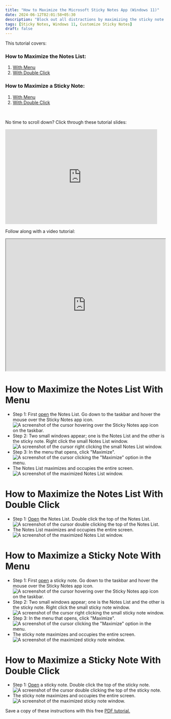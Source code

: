```yaml
---
title: "How to Maximize the Microsoft Sticky Notes App (Windows 11)"
date: 2024-06-12T02:01:58+05:30
description: "Block out all distractions by maximizing the sticky note or the Notes List. This handy tutorial covers two helpful ways to maximize the Sticky Notes app."
tags: [Sticky Notes, Windows 11, Customize Sticky Notes]
draft: false
---
```

This tutorial covers:

### How to Maximize the Notes List:
1. [With Menu](#1)
2. [With Double Click](#2)

### How to Maximize a Sticky Note:
1. [With Menu](#3)
2. [With Double Click](#4)

<br />
<p>No time to scroll down? Click through these tutorial slides:</p>
<iframe src="https://docs.google.com/presentation/d/e/2PACX-1vQ5V4SpdMZBiXlDSBsevfu_12GRQ-lJpWwtgzJfGTjhgptXIoaVqe5lnqoUALC-wP1XOM3qoAgr36gT/embed?start=false&loop=false&delayms=3000" frameborder="0" width="480" height="299" allowfullscreen="true" mozallowfullscreen="true" webkitallowfullscreen="true"></iframe>

<br />

Follow along with a video tutorial:
<iframe class="BLOG_video_class" allowfullscreen="" youtube-src-id="JmUpkc9d_Ig" width="100%" height="416" src="https://www.youtube.com/embed/JmUpkc9d_Ig"></iframe>

<h1 id="1">How to Maximize the Notes List With Menu</h1>

* Step 1: First [open](https://qhtutorials.github.io/posts/how-to-open-notes-list/) the Notes List. Go down to the taskbar and hover the mouse over the Sticky Notes app icon. <div class="stepimage">![A screenshot of the cursor hovering over the Sticky Notes app icon on the taskbar.](bloghoveroverappiconedit.png "Hover over the app icon")</div>
* Step 2: Two small windows appear; one is the Notes List and the other is the sticky note. Right click the small Notes List window. <div class="stepimage">![A screenshot of the cursor right clicking the small Notes List window.](blogrightclicknoteslist.png "Right click the small Notes List window")</div>
*  Step 3: In the menu that opens, click "Maximize". <div class="stepimage">![A screenshot of the cursor clicking the "Maximize" option in the menu.](blognoteslistmaxedit.png "Click 'Maximize' ")</div>
* The Notes List maximizes and occupies the entire screen. <div class="stepimage">![A screenshot of the maximized Notes List window.](blogmaxednoteslist.png "The maximized Notes List window")</div>

<h1 id="2">How to Maximize the Notes List With Double Click</h1>

* Step 1: [Open](https://qhtutorials.github.io/posts/how-to-open-notes-list/) the Notes List. Double click the top of the Notes List. <div class="stepimage">![A screenshot of the cursor double clicking the top of the Notes List.](blogdblclickmaxnoteslist.png "Double click the top of the Notes List")</div>
* The Notes List maximizes and occupies the entire screen. <div class="stepimage">![A screenshot of the maximized Notes List window.](blogmaxednoteslist.png "The maximized Notes List window")</div>

<h1 id="3">How to Maximize a Sticky Note With Menu</h1>

* Step 1: First [open](https://qhtutorials.github.io/posts/how-to-open-a-sticky-note/) a sticky note. Go down to the taskbar and hover the mouse over the Sticky Notes app icon. <div class="stepimage">![A screenshot of the cursor hovering over the Sticky Notes app icon on the taskbar.](bloghoveroverappiconedit.png "Hover over the app icon")</div>
* Step 2: Two small windows appear; one is the Notes List and the other is the sticky note. Right click the small sticky note window. <div class="stepimage">![A screenshot of the cursor right clicking the small sticky note window.](blogrightclickstickynote.png "Right click the small sticky note window")</div>
*  Step 3: In the menu that opens, click "Maximize". <div class="stepimage">![A screenshot of the cursor clicking the "Maximize" option in the menu.](blogstickynotemaxedit.png "Click 'Maximize' ")</div>
* The sticky note maximizes and occupies the entire screen. <div class="stepimage">![A screenshot of the maximized sticky note window.](blogmaxedstickynote.png "The maximized sticky note window")</div>

<h1 id="4">How to Maximize a Sticky Note With Double Click</h1>

* Step 1: [Open](https://qhtutorials.github.io/posts/how-to-open-a-sticky-note/) a sticky note. Double click the top of the sticky note.<div class="stepimage">![A screenshot of the cursor double clicking the top of the sticky note.](blogdblclickmaxsticky.png "Double click the top of the sticky note")</div>
* The sticky note maximizes and occupies the entire screen. <div class="stepimage">![A screenshot of the maximized sticky note window.](blogmaxedstickynote.png "The maximized sticky note window")</div>

Save a copy of these instructions with this free [PDF tutorial.](https://drive.google.com/file/d/1Dhxk_DT1T1ZG2p8wzbDSmvbjLjzPTUgE/view?usp=sharing)

<br />

